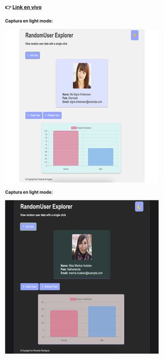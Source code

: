 ### 👉 [Link en vivo](https://florr566.github.io/RandomUser-Grapher/)

#### Captura en light mode:
 <img src="src/Screenshot lightMode.png" alt="página web en light-mode" width="500" height="500">

#### Captura en light mode:
 <img src="src/Screenshot darkMode.png" alt="página web en dark-mode" width="500" height="500">
